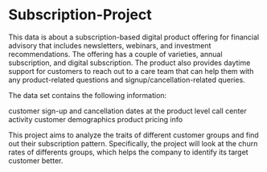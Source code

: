 # Subscription-Project
This data is about a subscription-based digital product offering for financial advisory that includes newsletters, webinars, and investment recommendations. The offering has a couple of varieties, annual subscription, and digital subscription. The product also provides daytime support for customers to reach out to a care team that can help them with any product-related questions and signup/cancellation-related queries.

The data set contains the following information:

customer sign-up and cancellation dates at the product level
call center activity
customer demographics
product pricing info

This project aims to analyze the traits of different customer groups and find out their subscription pattern. Specifically, the project will look at the
churn rates of differents groups, which helps the company to identify its target customer better.
